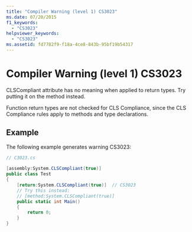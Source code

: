 ```yaml
---
title: "Compiler Warning (level 1) CS3023"
ms.date: 07/20/2015
f1_keywords: 
  - "CS3023"
helpviewer_keywords: 
  - "CS3023"
ms.assetid: fd7782f9-f18a-4ce8-843b-95bf19b54317
---
```

# Compiler Warning (level 1) CS3023
CLSCompliant attribute has no meaning when applied to return types.  Try putting it on the method instead.  
  
 Function return types are not checked for CLS Compliance, since the CLS Compliance rules apply to methods and type declarations.  
  
## Example  
 The following example generates warning CS3023:  
  
```csharp  
// C3023.cs  
  
[assembly:System.CLSCompliant(true)]  
public class Test  
{  
    [return:System.CLSCompliant(true)]  // CS3023  
    // Try this instead:  
    // [method:System.CLSCompliant(true)]  
    public static int Main()  
    {  
        return 0;  
    }  
}  
```
